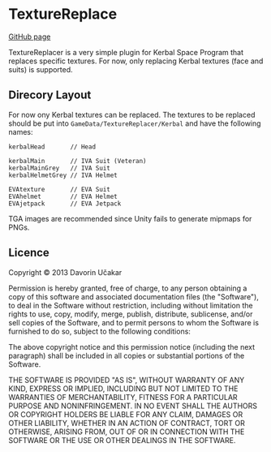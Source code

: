 TextureReplace
==============

[GitHub page](http://github.com/ducakar/TextureReplacer)

TextureReplacer is a very simple plugin for Kerbal Space Program that replaces
specific textures. For now, only replacing Kerbal textures (face and suits) is
supported.


Direcory Layout
---------------
For now ony Kerbal textures can be replaced. The textures to be replaced should
be put into `GameData/TextureReplacer/Kerbal` and have the following names:

    kerbalHead       // Head

    kerbalMain       // IVA Suit (Veteran)
    kerbalMainGrey   // IVA Suit
    kerbalHelmetGrey // IVA Helmet

    EVAtexture       // EVA Suit
    EVAhelmet        // EVA Helmet
    EVAjetpack       // EVA Jetpack

TGA images are recommended since Unity fails to generate mipmaps for PNGs.


Licence
-------
Copyright © 2013 Davorin Učakar

Permission is hereby granted, free of charge, to any person obtaining a
copy of this software and associated documentation files (the "Software"),
to deal in the Software without restriction, including without limitation
the rights to use, copy, modify, merge, publish, distribute, sublicense,
and/or sell copies of the Software, and to permit persons to whom the
Software is furnished to do so, subject to the following conditions:

The above copyright notice and this permission notice (including the next
paragraph) shall be included in all copies or substantial portions of the
Software.

THE SOFTWARE IS PROVIDED "AS IS", WITHOUT WARRANTY OF ANY KIND, EXPRESS OR
IMPLIED, INCLUDING BUT NOT LIMITED TO THE WARRANTIES OF MERCHANTABILITY,
FITNESS FOR A PARTICULAR PURPOSE AND NONINFRINGEMENT.  IN NO EVENT SHALL
THE AUTHORS OR COPYRIGHT HOLDERS BE LIABLE FOR ANY CLAIM, DAMAGES OR OTHER
LIABILITY, WHETHER IN AN ACTION OF CONTRACT, TORT OR OTHERWISE, ARISING
FROM, OUT OF OR IN CONNECTION WITH THE SOFTWARE OR THE USE OR OTHER
DEALINGS IN THE SOFTWARE.
